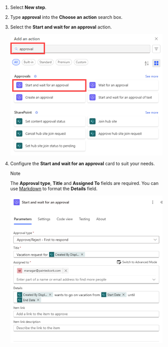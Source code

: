 1. Select **New step**.
1. Type **approval** into the **Choose an action** search box.
1. Select the **Start and wait for an approval** action.

    ![select the approvals action.](media/modern-approvals/select-approvals-new-designer.png)

1. Configure the **Start and wait for an approval** card to suit your needs.

     >[!NOTE] 
     > The **Approval type**,  **Title** and **Assigned To** fields are required.
     > You can use [Markdown](../approvals-markdown-support.md) to format the **Details** field.
     > 
     >

    ![configure Start and wait for an approval.](media/modern-approvals/provide-approval-config-info-new-designer.png)